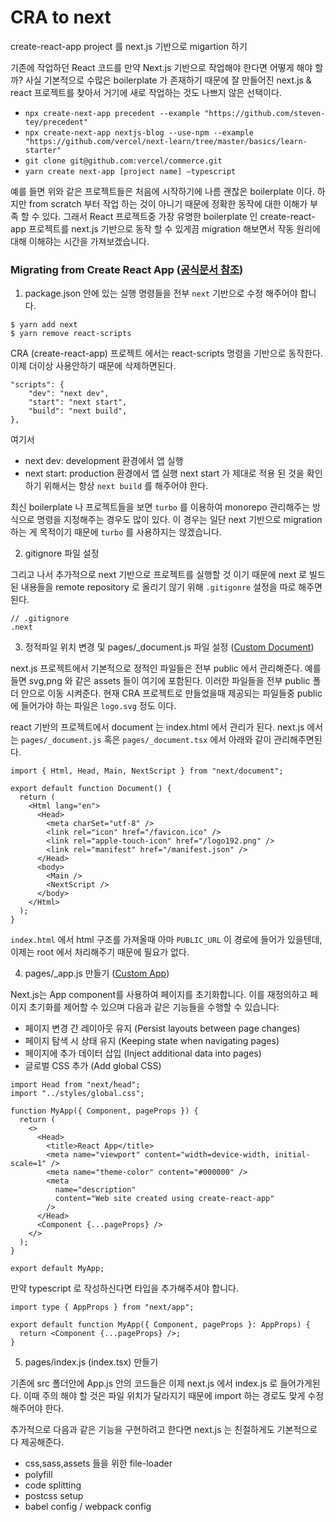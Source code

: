 # CRA to next

create-react-app project 를 next.js 기반으로 migartion 하기

기존에 작업하던 React 코드를 만약 Next.js 기반으로 작업해야 한다면 어떻게 해야 할까? 사실 기본적으로 수많은 boilerplate 가 존재하기 때문에 잘 만들어진 next.js & react 프로젝트를 찾아서 거기에 새로 작업하는 것도 나쁘지 않은 선택이다.

- `npx create-next-app precedent --example "https://github.com/steven-tey/precedent"`
- `npx create-next-app nextjs-blog --use-npm --example "https://github.com/vercel/next-learn/tree/master/basics/learn-starter"`
- `git clone git@github.com:vercel/commerce.git`
- `yarn create next-app [project name] –typescript`

예를 들면 위와 같은 프로젝트들은 처음에 시작하기에 나름 괜찮은 boilerplate 이다. 하지만 from scratch 부터 작업 하는 것이 아니기 때문에 정확한 동작에 대한 이해가 부족 할 수 있다. 그래서 React 프로젝트중 가장 유명한 boilerplate 인 create-react-app 프로젝트를 next.js 기반으로 동작 할 수 있게끔 migration 해보면서 작동 원리에 대해 이해햐는 시간을 가져보겠습니다.

### Migrating from Create React App ([공식문서 참조](https://nextjs.org/docs/migrating/from-create-react-app))

1. package.json 안에 있는 실행 명령들을 전부 `next` 기반으로 수정 해주어야 합니다.

```tsx
$ yarn add next
$ yarn remove react-scripts
```

CRA (create-react-app) 프로젝트 에서는 react-scripts 명령을 기반으로 동작한다. 이제 더이상 사용안하기 때문에 삭제하면된다.

```tsx
"scripts": {
    "dev": "next dev",
    "start": "next start",
    "build": "next build",
},
```

여기서

- next dev: development 환경에서 앱 실행
- next start: production 환경에서 앱 실행 next start 가 제대로 적용 된 것을 확인하기 위해서는 항상 `next build` 를 해주어야 한다.

최신 boilerplate 나 프로젝트들을 보면 `turbo` 를 이용하여 monorepo 관리해주는 방식으로 명령을 지정해주는 경우도 많이 있다. 이 경우는 일단 next 기반으로 migration 하는 게 목적이기 때문에 `turbo` 를 사용하지는 않겠습니다.

2. gitignore 파일 설정

그리고 나서 추가적으로 next 기반으로 프로젝트를 실행할 것 이기 때문에 next 로 빌드된 내용들을 remote repository 로 올리기 않기 위해 `.gitigonre` 설정을 따로 해주면 된다.

```tsx
// .gitignore
.next
```

3. 정적파일 위치 변경 및 pages/\_document.js 파일 설정 ([Custom Document](https://nextjs.org/docs/advanced-features/custom-document))

next.js 프로젝트에서 기본적으로 정적인 파일들은 전부 public 에서 관리해준다. 예를 들면 svg,png 와 같은 assets 들이 여기에 포함된다. 이러한 파일들을 전부 public 폴더 안으로 이동 시켜준다. 현재 CRA 프로젝트로 만들었을때 제공되는 파일들중 public 에 들어가야 하는 파일은 `logo.svg` 정도 이다.

react 기반의 프로젝트에서 document 는 index.html 에서 관리가 된다. next.js 에서는 `pages/_document.js` 혹은 `pages/_document.tsx` 에서 아래와 같이 관리해주면된다.

```tsx
import { Html, Head, Main, NextScript } from "next/document";

export default function Document() {
  return (
    <Html lang="en">
      <Head>
        <meta charSet="utf-8" />
        <link rel="icon" href="/favicon.ico" />
        <link rel="apple-touch-icon" href="/logo192.png" />
        <link rel="manifest" href="/manifest.json" />
      </Head>
      <body>
        <Main />
        <NextScript />
      </body>
    </Html>
  );
}
```

`index.html` 에서 html 구조를 가져올때 아마 `PUBLIC_URL` 이 경로에 들어가 있을텐데, 이제는 root 에서 처리해주기 때문에 필요가 없다.

4. pages/\_app.js 만들기 ([Custom App](https://nextjs.org/docs/advanced-features/custom-app))

Next.js는 App component를 사용하여 페이지를 초기화합니다. 이를 재정의하고 페이지 초기화를 제어할 수 있으며 다음과 같은 기능들을 수행할 수 있습니다:

- 페이지 변경 간 레이아웃 유지 (Persist layouts between page changes)
- 페이지 탐색 시 상태 유지 (Keeping state when navigating pages)
- 페이지에 추가 데이터 삽입 (Inject additional data into pages)
- 글로벌 CSS 추가 (Add global CSS)

```tsx
import Head from "next/head";
import "../styles/global.css";

function MyApp({ Component, pageProps }) {
  return (
    <>
      <Head>
        <title>React App</title>
        <meta name="viewport" content="width=device-width, initial-scale=1" />
        <meta name="theme-color" content="#000000" />
        <meta
          name="description"
          content="Web site created using create-react-app"
        />
      </Head>
      <Component {...pageProps} />
    </>
  );
}

export default MyApp;
```

만약 typescript 로 작성하신다면 타입을 추가해주셔야 합니다.

```tsx
import type { AppProps } from "next/app";

export default function MyApp({ Component, pageProps }: AppProps) {
  return <Component {...pageProps} />;
}
```

5. pages/index.js (index.tsx) 만들기

기존에 src 폴더안에 App.js 안의 코드들은 이제 next.js 에서 index.js 로 들어가게된다. 이때 주의 해야 할 것은 파일 위치가 달라지기 때문에 import 하는 경로도 맞게 수정해주어야 한다.

추가적으로 다음과 같은 기능을 구현하려고 한다면 next.js 는 친절하게도 기본적으로 다 제공해준다.

- css,sass,assets 들을 위한 file-loader
- polyfill
- code splitting
- postcss setup
- babel config / webpack config
